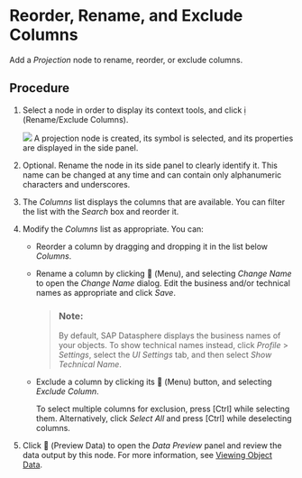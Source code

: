 <!-- copy1d5bfd655abf4c73a7c18dcf58e857fc -->

<link rel="stylesheet" type="text/css" href="../css/sap-icons.css"/>

# Reorder, Rename, and Exclude Columns

Add a *Projection* node to rename, reorder, or exclude columns.



## Procedure

1.  Select a node in order to display its context tools, and click <span class="SAP-icons-V5"></span> \(Rename/Exclude Columns\).

    ![](images/Graphical_View_Editor_-_Projection_0cf3eea.gif) A projection node is created, its symbol is selected, and its properties are displayed in the side panel.

2.  Optional. Rename the node in its side panel to clearly identify it. This name can be changed at any time and can contain only alphanumeric characters and underscores.

3.  The *Columns* list displays the columns that are available. You can filter the list with the *Search* box and reorder it.

4.  Modify the *Columns* list as appropriate. You can:

    -   Reorder a column by dragging and dropping it in the list below *Columns*.
    -   Rename a column by clicking <span class="FPA-icons-V3"></span> \(Menu\), and selecting *Change Name* to open the *Change Name* dialog. Edit the business and/or technical names as appropriate and click *Save*.

        > ### Note:  
        > By default, SAP Datasphere displays the business names of your objects. To show technical names instead, click *Profile* \> *Settings*, select the *UI Settings* tab, and then select *Show Technical Name*.

    -   Exclude a column by clicking its <span class="FPA-icons-V3"></span> \(Menu\) button, and selecting *Exclude Column*.

        To select multiple columns for exclusion, press [Ctrl\] while selecting them. Alternatively, click *Select All* and press [Ctrl\] while deselecting columns.


5.  Click <span class="FPA-icons-V3"></span> \(Preview Data\) to open the *Data Preview* panel and review the data output by this node. For more information, see [Viewing Object Data](../viewing-object-data-b338e4a.md).


